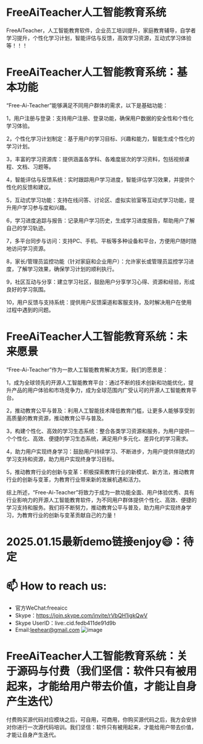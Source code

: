 # FreeAiTeacher人工智能教育系统
FreeAiTeacher，人工智能教育软件，企业员工培训提升，家庭教育辅导，自学者学习提升，个性化学习计划，智能评估与反馈，高效学习资源，互动式学习体验等！！！

# FreeAiTeacher人工智能教育系统：基本功能

“Free-Ai-Teacher”能够满足不同用户群体的需求，以下是基础功能：

1，用户注册与登录：支持用户注册、登录功能，确保用户数据的安全性和个性化学习体验。
    
2，个性化学习计划制定：基于用户的学习目标、兴趣和能力，智能生成个性化的学习计划。
    
3，丰富的学习资源库：提供涵盖各学科、各难度层次的学习资料，包括视频课程、文档、习题等。
    
4，智能评估与反馈系统：实时跟踪用户学习进度，智能评估学习效果，并提供个性化的反馈和建议。
    
5，互动式学习功能：支持在线问答、讨论区、虚拟实验室等互动式学习功能，提升用户学习参与度和兴趣。
   
6，学习进度追踪与报告：记录用户学习历史，生成学习进度报告，帮助用户了解自己的学习轨迹。
    
7，多平台同步与访问：支持PC、手机、平板等多种设备和平台，方便用户随时随地访问学习资源。
    
8，家长/管理员监控功能（针对家庭和企业用户）：允许家长或管理员监控学习进度，了解学习效果，确保学习计划的顺利执行。
   
9，社区互动与分享：建立学习社区，鼓励用户分享学习心得、资源和经验，形成良好的学习氛围。
    
10，用户反馈与支持系统：提供用户反馈渠道和客服支持，及时解决用户在使用过程中遇到的问题。

# FreeAiTeacher人工智能教育系统：未来愿景

“Free-Ai-Teacher”作为一款人工智能教育解决方案，我们的愿景是：

1，成为全球领先的开源人工智能教育平台：通过不断的技术创新和功能优化，提升产品的用户体验和市场竞争力，成为全球范围内广受认可的开源人工智能教育平台。

2，推动教育公平与普及：利用人工智能技术降低教育门槛，让更多人能够享受到高质量的教育资源，推动教育公平与普及。

3，构建个性化、高效的学习生态系统：整合各类学习资源和服务，为用户提供一个个性化、高效、便捷的学习生态系统，满足用户多元化、差异化的学习需求。
    
4，助力用户实现终身学习：鼓励用户持续学习、不断进步，为用户提供伴随式的学习支持和资源，助力用户实现终身学习目标。
    
5，推动教育行业的创新与变革：积极探索教育行业的新模式、新方法，推动教育行业的创新与变革，为教育行业带来新的发展机遇和活力。

综上所述，“Free-Ai-Teacher”将致力于成为一款功能全面、用户体验优秀、具有行业影响力的开源人工智能教育软件，为不同用户群体提供个性化、高效、便捷的学习支持和服务。我们将不断努力，推动教育公平与普及，助力用户实现终身学习，为教育行业的创新与变革贡献自己的力量！

# 2025.01.15最新demo链接enjoy😄：待定

# 📫 How to reach us:
- 官方WeChat:freeaicc
- Skype：https://join.skype.com/invite/rVbQH1igkQwV
- Skype UserID：live:.cid.fedb411de91d9b
- Email:leehear@gmail.com 
![image](https://github.com/user-attachments/assets/1da1fbaa-6da9-4b7f-99b9-f9ac6a5bfa39)

# FreeAiTeacher人工智能教育系统：关于源码与付费（我们坚信：软件只有被用起来，才能给用户带去价值，才能让自身产生迭代）
付费购买源代码对应模块之后，可自用，可商用，你购买源代码之后，我方会安排对你进行一次源代码培训。我们坚信：软件只有被用起来，才能给用户带去价值，才能让自身产生迭代。
